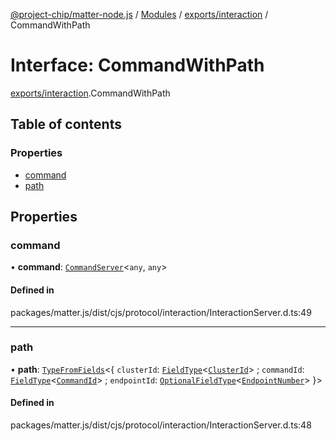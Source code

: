 [@project-chip/matter-node.js](../README.md) / [Modules](../modules.md) / [exports/interaction](../modules/exports_interaction.md) / CommandWithPath

# Interface: CommandWithPath

[exports/interaction](../modules/exports_interaction.md).CommandWithPath

## Table of contents

### Properties

- [command](exports_interaction.CommandWithPath.md#command)
- [path](exports_interaction.CommandWithPath.md#path)

## Properties

### command

• **command**: [`CommandServer`](../classes/exports_cluster.CommandServer.md)<`any`, `any`\>

#### Defined in

packages/matter.js/dist/cjs/protocol/interaction/InteractionServer.d.ts:49

___

### path

• **path**: [`TypeFromFields`](../modules/exports_tlv.md#typefromfields)<{ `clusterId`: [`FieldType`](exports_tlv.FieldType.md)<[`ClusterId`](../modules/exports_datatype.md#clusterid)\> ; `commandId`: [`FieldType`](exports_tlv.FieldType.md)<[`CommandId`](../modules/exports_datatype.md#commandid)\> ; `endpointId`: [`OptionalFieldType`](exports_tlv.OptionalFieldType.md)<[`EndpointNumber`](../modules/exports_datatype.md#endpointnumber)\>  }\>

#### Defined in

packages/matter.js/dist/cjs/protocol/interaction/InteractionServer.d.ts:48
